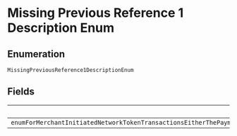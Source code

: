 
# Missing Previous Reference 1 Description Enum

## Enumeration

`MissingPreviousReference1DescriptionEnum`

## Fields

| Name |
|  --- |
| `enumForMerchantInitiatedNetworkTokenTransactionsEitherThePaymentSourcecardstoredCredentialpreviousNetworkTransactionReferenceOrPaymentSourcecardstoredCredentialpreviousTransactionReferenceMustBeIncludedInTheRequest` |

